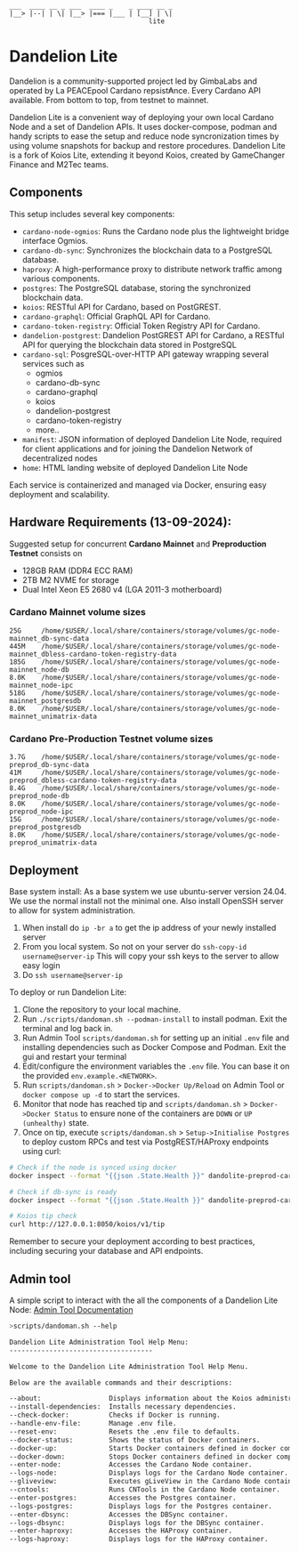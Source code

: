 <!-- ![Example Image](images/Koios.png) -->

```
___  ____ __ _ ___  ____ _    _ ____ __ _
|__> |--| | \| |__> |=== |___ | [__] | \|
                                   lite
```
# Dandelion Lite

Dandelion is a community-supported project led by GimbaLabs and operated by La PEACEpool Cardano repsist₳nce. Every Cardano API available. From bottom to top, from testnet to mainnet.

Dandelion Lite is a convenient way of deploying your own local Cardano Node and a set of Dandelion APIs. It uses docker-compose, podman and handy scripts to ease the setup and reduce node syncronization times by using volume snapshots for backup and restore procedures. Dandelion Lite is a fork of Koios Lite, extending it beyond Koios, created by GameChanger Finance and M2Tec teams.

## Components

This setup includes several key components:

- `cardano-node-ogmios`: Runs the Cardano node plus the lightweight bridge interface Ogmios.
- `cardano-db-sync`: Synchronizes the blockchain data to a PostgreSQL database.
- `haproxy`: A high-performance proxy to distribute network traffic among various components.
- `postgres`: The PostgreSQL database, storing the synchronized blockchain data.
- `koios`: RESTful API for Cardano, based on PostGREST. 
- `cardano-graphql`: Official GraphQL API for Cardano.
- `cardano-token-registry`: Official Token Registry API for Cardano.
- `dandelion-postgrest`: Dandelion PostGREST API for Cardano, a RESTful API for querying the blockchain data stored in PostgreSQL
- `cardano-sql`: PosgreSQL-over-HTTP API gateway wrapping several services such as
    - ogmios
    - cardano-db-sync
    - cardano-graphql
    - koios
    - dandelion-postgrest
    - cardano-token-registry
    - more..
- `manifest`: JSON information of deployed Dandelion Lite Node, required for client applications and for joining the Dandelion Network of decentralized nodes
- `home`: HTML landing website of deployed Dandelion Lite Node 

Each service is containerized and managed via Docker, ensuring easy deployment and scalability.

## Hardware Requirements (13-09-2024):

Suggested setup for concurrent **Cardano Mainnet** and **Preproduction Testnet** consists on

- 128GB RAM (DDR4 ECC RAM)
- 2TB M2 NVME for storage
- Dual Intel Xeon E5 2680 v4 (LGA 2011-3 motherboard)

### Cardano Mainnet volume sizes


    25G     /home/$USER/.local/share/containers/storage/volumes/gc-node-mainnet_db-sync-data
    445M    /home/$USER/.local/share/containers/storage/volumes/gc-node-mainnet_dbless-cardano-token-registry-data
    185G    /home/$USER/.local/share/containers/storage/volumes/gc-node-mainnet_node-db
    8.0K    /home/$USER/.local/share/containers/storage/volumes/gc-node-mainnet_node-ipc
    518G    /home/$USER/.local/share/containers/storage/volumes/gc-node-mainnet_postgresdb
    8.0K    /home/$USER/.local/share/containers/storage/volumes/gc-node-mainnet_unimatrix-data

### Cardano Pre-Production Testnet volume sizes

    3.7G    /home/$USER/.local/share/containers/storage/volumes/gc-node-preprod_db-sync-data
    41M     /home/$USER/.local/share/containers/storage/volumes/gc-node-preprod_dbless-cardano-token-registry-data
    8.4G    /home/$USER/.local/share/containers/storage/volumes/gc-node-preprod_node-db
    8.0K    /home/$USER/.local/share/containers/storage/volumes/gc-node-preprod_node-ipc
    15G     /home/$USER/.local/share/containers/storage/volumes/gc-node-preprod_postgresdb
    8.0K    /home/$USER/.local/share/containers/storage/volumes/gc-node-preprod_unimatrix-data

## Deployment

Base system install:
As a base system we use ubuntu-server version 24.04. We use the normal install not the minimal one. Also install OpenSSH server to allow for system administration. 
1. When install do `ip -br a` to get the ip address of your newly installed server 
2. From you local system. So not on your server do `ssh-copy-id username@server-ip` This will copy your ssh keys to the server to allow easy login
3. Do `ssh username@server-ip`

To deploy or run Dandelion Lite:
1. Clone the repository to your local machine.
2. Run `./scripts/dandoman.sh --podman-install` to install podman. Exit the terminal and log back in.
3. Run Admin Tool `scripts/dandoman.sh` for setting up an initial `.env` file and installing dependencies such as Docker Compose and Podman. Exit the gui and restart your terminal
4. Edit/configure the environment variables the `.env` file. You can base it on the provided `env.example.<NETWORK>`.
5. Run `scripts/dandoman.sh` > `Docker->Docker Up/Reload` on Admin Tool or `docker compose up -d` to start the services.
6. Monitor that node has reached tip and `scripts/dandoman.sh` > `Docker->Docker Status` to ensure none of the containers are `DOWN` or `UP (unhealthy)` state.
7. Once on tip, execute `scripts/dandoman.sh` > `Setup->Initialise Postgres` to deploy custom RPCs and test via PostgREST/HAProxy endpoints using curl:

```bash
# Check if the node is synced using docker
docker inspect --format "{{json .State.Health }}" dandolite-preprod-cardano-node-ogmios-1 | jq

# Check if db-sync is ready 
docker inspect --format "{{json .State.Health }}" dandolite-preprod-cardano-db-sync-1 | jq

# Koios tip check
curl http://127.0.0.1:8050/koios/v1/tip
```

Remember to secure your deployment according to best practices, including securing your database and API endpoints.


## Admin tool
A simple script to interact with the all the components of a Dandelion Lite Node:
[Admin Tool Documentation](AdminTool.md)

```bash
>scripts/dandoman.sh --help

Dandelion Lite Administration Tool Help Menu:
------------------------------------

Welcome to the Dandelion Lite Administration Tool Help Menu.

Below are the available commands and their descriptions:

--about: 			     Displays information about the Koios administration tool.
--install-dependencies:  Installs necessary dependencies.
--check-docker: 		 Checks if Docker is running.
--handle-env-file: 		 Manage .env file.
--reset-env: 			 Resets the .env file to defaults.
--docker-status: 		 Shows the status of Docker containers.
--docker-up: 			 Starts Docker containers defined in docker compose.yml.
--docker-down: 			 Stops Docker containers defined in docker compose.yml.
--enter-node: 			 Accesses the Cardano Node container.
--logs-node: 			 Displays logs for the Cardano Node container.
--gliveview: 			 Executes gLiveView in the Cardano Node container.
--cntools: 			     Runs CNTools in the Cardano Node container.
--enter-postgres: 		 Accesses the Postgres container.
--logs-postgres: 		 Displays logs for the Postgres container.
--enter-dbsync: 		 Accesses the DBSync container.
--logs-dbsync: 			 Displays logs for the DBSync container.
--enter-haproxy: 		 Accesses the HAProxy container.
--logs-haproxy: 		 Displays logs for the HAProxy container.
```
